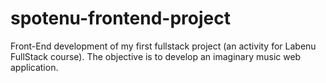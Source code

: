 # spotenu-frontend-project
Front-End development of my first fullstack project (an activity for Labenu FullStack course). The objective is to develop an imaginary music web application.
